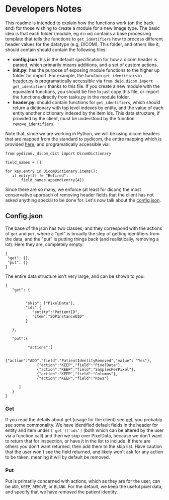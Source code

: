# Developers Notes

This readme is intended to explain how the functions work (on the back end) for those wishing to create a module for a new image type. The basic idea is that each folder (module, eg `dicom`) contains a base processing template that tells the functions to `get_identifiers` how to process different header values for the datatype (e.g, DICOM). This folder, and others like it, should contain should contain the following files:


 - **config.json** this is the default specification for how a dicom header is parsed, which primarily means additions, and a set of custom actions. 
 - **__init__.py**: has the purpose of exposing module functions to the higher up folder for import. For example, the function `get_identifiers` in [header.py](header.py) is programatically accessible via `from deid.dicom import get_identifiers` thanks to this file. If you create a new module with the equivalent functions, you should be fine to just copy this file, or import the functions directly from tasks.py in the module folder.
 - **header.py**: should contain functions for `get_identifiers`, which should return a dictionary with top level indexes by entity, and the value of each entity another dictionary indexed by the item ids. This data structure, if provided by the client, must be understood by the function `remove_identifiers`.

Note that, since we are working in Python, we will be using dicom headers that are mapped from the standard to pydicom, the entire mapping which is provided [here](https://github.com/pydicom/pydicom/blob/master/pydicom/_dicom_dict.py), and programatically accessible via:

```
from pydicom._dicom_dict import DicomDictionary

field_names = []

for key,entry in DicomDictionary.items():
   if entry[3] != "Retired":
       field_names.append(entry[4])
```

Since there are so many, we enforce (at least for dicom) the most conservative approach of removing header fields that the client has not asked anything special to be done for. Let's now talk about the [config.json](config.json).

## Config.json
The base of the json has two classes, and they correspond with the actions of `get` and `put`, where a "get" is broadly the step of getting identifiers from the data, and the "put" is putting things back (and realistically, removing a lot). Here they are, completely empty:

```
{
 "get": {},
 "put": {}
}
```

The entire data structure isn't very large, and can be shown to you:

```
{
   "get": { 

         
         "skip": ["PixelData"],
         "ids":{
            "entity":"PatientID",
            "item":"SOPInstanceUID"
         }

   },

   "put":{

          "actions":[
 
              {"action":"ADD","field":"PatientIdentityRemoved","value": "Yes"},
              {"action":"KEEP","field":"PixelData"},
              {"action":"KEEP","field":"SamplesPerPixel"},
              {"action":"KEEP","field":"Columns"},
              {"action":"KEEP","field":"Rows"}

      ]
   }
}
```

### Get
If you read the details about get (usage for the client) see [get](get.md), you probably see some commonality. We have identified default fields in the header for entity and item under `['get']['ids']` (both which can be altered by the user via a function call) and then we skip over PixelData, because we don't want to return that for inspection, or have it in the list to include. If there are others you don't want returned, then add them to the skip list. Have caution that the user won't see the field returned, and likely won't ask for any action to be taken, meaning it will by default be removed.


### Put
Put is primarily concerned with actions, which as they are for the user, can be `ADD`, `KEEP`, `REMOVE`, or `BLANK`. For the default, we keep the useful pixel data, and specify that we have removed the patient identity.
